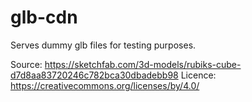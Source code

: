 # glb-cdn
Serves dummy glb files for testing purposes.

Source: https://sketchfab.com/3d-models/rubiks-cube-d7d8aa83720246c782bca30dbadebb98
Licence: https://creativecommons.org/licenses/by/4.0/
